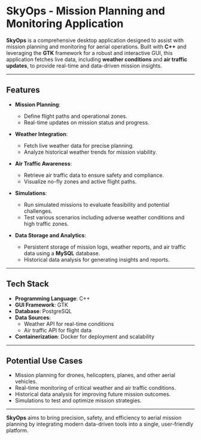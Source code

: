 # SkyOps - Mission Planning and Monitoring Application

**SkyOps** is a comprehensive desktop application designed to assist with mission planning and monitoring for aerial operations. Built with **C++** and leveraging the **GTK** framework for a robust and interactive GUI, this application fetches live data, including **weather conditions** and **air traffic updates**, to provide real-time and data-driven mission insights.

---

## Features

- **Mission Planning**:
  - Define flight paths and operational zones.
  - Real-time updates on mission status and progress.

- **Weather Integration**:
  - Fetch live weather data for precise planning.
  - Analyze historical weather trends for mission viability.

- **Air Traffic Awareness**:
  - Retrieve air traffic data to ensure safety and compliance.
  - Visualize no-fly zones and active flight paths.

- **Simulations**:
  - Run simulated missions to evaluate feasibility and potential challenges.
  - Test various scenarios including adverse weather conditions and high traffic zones.

- **Data Storage and Analytics**:
  - Persistent storage of mission logs, weather reports, and air traffic data using a **MySQL** database.
  - Historical data analysis for generating insights and reports.

---

## Tech Stack

- **Programming Language**: C++
- **GUI Framework**: GTK
- **Database**: PostgreSQL
- **Data Sources**: 
  - Weather API for real-time conditions
  - Air traffic API for flight data
- **Containerization**: Docker for deployment and scalability

---

## Potential Use Cases

- Mission planning for drones, helicopters, planes, and other aerial vehicles.
- Real-time monitoring of critical weather and air traffic conditions.
- Historical data analysis for improving future mission outcomes.
- Simulations to test and optimize mission strategies.

---

**SkyOps** aims to bring precision, safety, and efficiency to aerial mission planning by integrating modern data-driven tools into a single, user-friendly platform.
